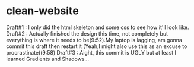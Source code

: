 # clean-website
Draft#1 : I only did the html skeleton and some css to see how it'll look like.
Draft#2 : Actually finished the design this time, not completely but everything is where it needs to be(9:52).My laptop is lagging, am gonna commit this draft then restart it (Yeah,I might also use this as an excuse to procrastinate)(9:58)
Draft#3 : Aight, this commit is UGLY but at least I learned Gradients and Shadows...